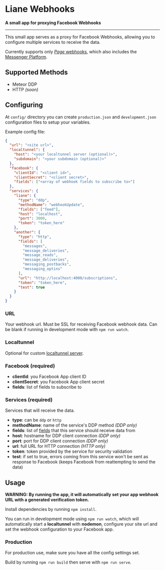 # Liane Webhooks

**A small app for proxying Facebook Webhooks**

---

This small app serves as a proxy for Facebook Webhooks, allowing you to configure multiple services to receive the data.

Currently supports only [_Page_ webhooks](https://developers.facebook.com/docs/graph-api/webhooks/reference/page/), which also includes the [Messenger Platform](https://developers.facebook.com/docs/messenger-platform/webhook/).

## Supported Methods

- Meteor DDP
- HTTP _(soon)_

## Configuring

At `config/` directory you can create `production.json` and `development.json` configuration files to setup your variables.

Example config file:

```json
{
  "url": "<site url>",
  "localtunnel": {
    "host": "<your localtunnel server (optional)>",
    "subdomain": "<your subdomain (optional)>"
  },
  "facebook": {
    "clientId": "<client id>",
    "clientSecret": "<client secret>",
    "fields": ["<array of webhook fields to subscribe to>"]
  },
  "services": {
    "liane": {
      "type": "ddp",
      "methodName": "webhookUpdate",
      "fields": ["feed"],
      "host": "localhost",
      "port": 3000,
      "token": "token_here"
    },
    "another": {
      "type": "http",
      "fields": [
        "messages",
        "message_deliveries",
        "message_reads",
        "message_deliveries",
        "messaging_postbacks",
        "messaging_optins"
      ],
      "url": "http://localhost:4000/subscriptions",
      "token": "token_here",
      "test": true
    }
  }
}
```

### URL

Your webhook url. Must be SSL for receiving Facebook webhook data. Can be blank if running in development mode with `npm run watch`.

### Localtunnel

Optional for custom [localtunnel server](https://github.com/localtunnel/server).

### Facebook (required)

- **clientId**: you Facebook App client ID
- **clientSecret**: you Facebook App client secret
- **fields**: list of fields to subscribe to

### Services (required)

Services that will receive the data.

- **type**: can be `ddp` or `http`
- **methodName**: name of the service's DDP method _(DDP only)_
- **fields**: list of [fields](https://developers.facebook.com/docs/graph-api/webhooks/reference/page/) that this service should receive data from
- **host**: hostname for DDP client connection _(DDP only)_
- **port**: port for DDP client connection _(DDP only)_
- **url**: full URL for HTTP connection _(HTTP only)_
- **token**: token provided by the service for security validation
- **test**: if set to true, errors coming from this service won't be sent as response to Facebook (keeps Facebook from reattempting to send the data)

## Usage

**WARNING: By running the app, it will automatically set your app webhook URL with a generated verification token.**

Install dependencies by running `npm install`.

You can run in development mode using `npm run watch`, which will automatically start a **localtunnel** with **nodemon**, configure your site url and set the webhook configuration to your Facebook app.

### Production

For production use, make sure you have all the config settings set.

Build by running `npm run build` then serve with `npm run serve`.
